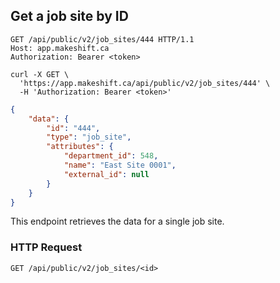 ## Get a job site by ID

```http
GET /api/public/v2/job_sites/444 HTTP/1.1
Host: app.makeshift.ca
Authorization: Bearer <token>
```

```shell
curl -X GET \
  'https://app.makeshift.ca/api/public/v2/job_sites/444' \
  -H 'Authorization: Bearer <token>'
```

```json
{
    "data": {
        "id": "444",
        "type": "job_site",
        "attributes": {
            "department_id": 548,
            "name": "East Site 0001",
            "external_id": null
        }
    }
}
```

This endpoint retrieves the data for a single job site.

### HTTP Request

`GET /api/public/v2/job_sites/<id>`

